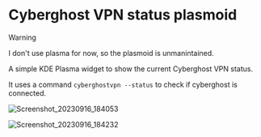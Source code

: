 # Cyberghost VPN status plasmoid

> [!WARNING]
> I don't use plasma for now, so the plasmoid is unmanintained.

A simple KDE Plasma widget to show the current Cyberghost VPN status.

It uses a command `cyberghostvpn --status` to check if cyberghost is connected.

![Screenshot_20230916_184053](https://github.com/andy-voz/cyberghostvpn-status-plasmoid/assets/26454250/355062c4-1633-4cb9-b685-736dc5f4e32b)

![Screenshot_20230916_184232](https://github.com/andy-voz/cyberghostvpn-status-plasmoid/assets/26454250/4cd3d991-012e-4d25-b32f-00777b293da1)
